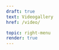```yaml
---
draft: true
text: Videogallery
href: /video/

topic: right-menu
render: true
---
```

<!-- 
::: sumbenu-item {href="/praktiki/razdel-mudrosti/"}
Сатсанги Свами Вишнудевананда Гири
:::

::: sumbenu-item {href="/praktiki/razdel-mudrosti/"}
Краткие наставления Свами Вишнудевананда Гири
:::

::: sumbenu-item {href="/praktiki/razdel-energii/"}
Лекции санньяси
:::

::: sumbenu-item {href="/praktiki/praktiki-prizyvaniya-bogov-i-svyatykh/"}
Беседы с Мастером
:::

::: sumbenu-item {href="/praktiki/molitvy/"}
Духовные практики
:::

::: sumbenu-item {href="/praktiki/mantry/"}
Интервью Свами Вишнудевананда Гири
:::

::: sumbenu-item {href="/praktiki/mantry/"}
Выступления Свами Вишнудевананда Гири
:::

::: sumbenu-item {href="/praktiki/mantry/"}
Фильмы о Дхарме
:::

::: sumbenu-item {href="/praktiki/mantry/"}
Интервью наших друзей
:::

::: sumbenu-item {href="/praktiki/mantry/"}
Архив
::: -->